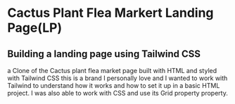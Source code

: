 # Cactus Plant Flea Markert Landing Page(LP)

## Building a landing page using Tailwind CSS

a Clone of the Cactus plant flea market page built with HTML and styled with Tailwind CSS
this is a brand I personally love and I wanted to work with Tailwind to understand how
it works and how to set it up in a basic HTML project. I was also able to work with CSS and use its
Grid property 
property. 



